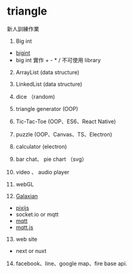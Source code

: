 # triangle
新人訓練作業

1. Big int
 - [bigint](https://openhome.cc/zh-tw/algorithm/numbers/bigint/)
 - big int 實作 + - * / 不可使用 library

2. ArrayList (data structure)

3. LinkedList (data structure)

4. dice （random)

5. triangle generator (OOP)

6. Tic-Tac-Toe (OOP、ES6、React Native)

7. puzzle (OOP、Canvas、TS、Electron)

8. calculator (electron)

9. bar chat、 pie chart  （svg）

10. video 、 audio player

11. webGL

12. [Galaxian](https://en.wikipedia.org/wiki/Galaxian)
 - [pixijs](https://github.com/pixijs/pixijs)
 - socket.io or mqtt
 - [mqtt](https://test.mosquitto.org/)
 - [mqtt.js](https://www.npmjs.com/package/mqtt)

13. web site
 - next or nuxt

14. facebook、line、google map、fire base  api.